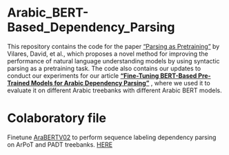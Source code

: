 # Arabic_BERT-Based_Dependency_Parsing
This repository contains the code for the paper [“Parsing as Pretraining”](https://github.com/aghie/parsing-as-pretraining) by Vilares, David, et al., which proposes a novel method for improving the performance of natural language understanding models by using syntactic parsing as a pretraining task. 
The code also contains our updates to conduct our experiments for our article [**“Fine-Tuning BERT-Based Pre-Trained Models for Arabic Dependency Parsing”**](https://www.mdpi.com/2076-3417/13/7/4225) , where we used it to evaluate it on different Arabic treebanks with different Arabic BERT models.


# Colaboratory file
Finetune [AraBERTV02](https://huggingface.co/aubmindlab/bert-base-arabertv02) to perform sequence labeling dependency parsing on ArPoT and PADT treebanks. [HERE](https://colab.research.google.com/drive/1gAuqOabW1vm1mgdCNvbbaeluCP8CAnnK?usp=sharing)
